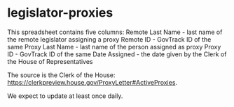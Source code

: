 # legislator-proxies

This spreadsheet contains five columns:
Remote Last Name - last name of the remote legislator assigning a proxy
Remote ID - GovTrack ID of the same
Proxy Last Name - last name of the person assigned as proxy
Proxy ID - GovTrack ID of the same
Date Assigned - the date given by the Clerk of the House of Representatives

The source is the Clerk of the House: https://clerkpreview.house.gov/ProxyLetter#ActiveProxies. 

We expect to update at least once daily.
